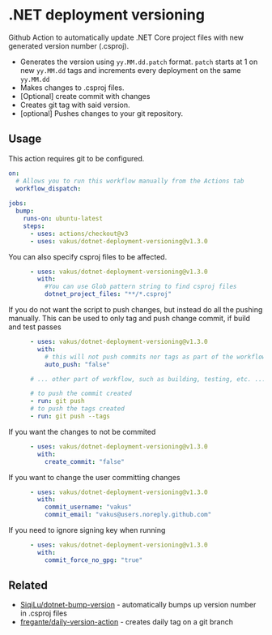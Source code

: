 # .NET deployment versioning

Github Action to automatically update .NET Core project files with new generated version number (.csproj).
- Generates the version using `yy.MM.dd.patch` format. `patch` starts at 1 on new `yy.MM.dd` tags and increments every deployment on the same `yy.MM.dd`
- Makes changes to .csproj files.
- [Optional] create commit with changes
- Creates git tag with said version.
- [optional] Pushes changes to your git repository.

## Usage

This action requires git to be configured.
```yml
on:
  # Allows you to run this workflow manually from the Actions tab
  workflow_dispatch:
  
jobs:
  bump:
    runs-on: ubuntu-latest
    steps:
      - uses: actions/checkout@v3
      - uses: vakus/dotnet-deployment-versioning@v1.3.0
```

You can also specify csproj files to be affected.
```yml
      - uses: vakus/dotnet-deployment-versioning@v1.3.0
        with:
          #You can use Glob pattern string to find csproj files
          dotnet_project_files: "**/*.csproj"
```

If you do not want the script to push changes, but instead do all the pushing manually.
This can be used to only tag and push change commit, if build and test passes
```yml
      - uses: vakus/dotnet-deployment-versioning@v1.3.0
        with:
          # this will not push commits nor tags as part of the workflow
          auto_push: "false"

      # ... other part of workflow, such as building, testing, etc. ...

      # to push the commit created
      - run: git push
      # to push the tags created
      - run: git push --tags
```

If you want the changes to not be commited
```yml
      - uses: vakus/dotnet-deployment-versioning@v1.3.0
        with:
          create_commit: "false"
```

If you want to change the user committing changes
```yml
      - uses: vakus/dotnet-deployment-versioning@v1.3.0
        with:
          commit_username: "vakus"
          commit_email: "vakus@users.noreply.github.com"
```

If you need to ignore signing key when running
```yml
      - uses: vakus/dotnet-deployment-versioning@v1.3.0
        with:
          commit_force_no_gpg: "true"
```

## Related

- [SiqiLu/dotnet-bump-version](https://github.com/SiqiLu/dotnet-bump-version) - automatically bumps up version number in .csproj files
- [fregante/daily-version-action](https://github.com/fregante/daily-version-action) - creates daily tag on a git branch
